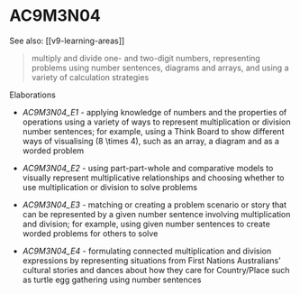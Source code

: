
# AC9M3N04 

See also: [[v9-learning-areas]]

> multiply and divide one- and two-digit numbers, representing problems using number sentences, diagrams and arrays, and using a variety of calculation strategies

Elaborations


- _AC9M3N04_E1_ - applying knowledge of numbers and the properties of operations using a variety of ways to represent multiplication or division number sentences; for example, using a Think Board to show different ways of visualising \(8 \times 4\), such as an array, a diagram and as a worded problem

- _AC9M3N04_E2_ - using part-part-whole and comparative models to visually represent multiplicative relationships and choosing whether to use multiplication or division to solve problems

- _AC9M3N04_E3_ - matching or creating a problem scenario or story that can be represented by a given number sentence involving multiplication and division; for example, using given number sentences to create worded problems for others to solve

- _AC9M3N04_E4_ - formulating connected multiplication and division expressions by representing situations from First Nations Australians’ cultural stories and dances about how they care for Country/Place such as turtle egg gathering using number sentences
